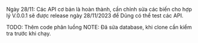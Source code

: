 Ngày 28/11: Các API cơ bản là hoàn thành, cần chỉnh sửa các biến cho hợp lý
V.0.0.1 sẽ được release ngày 28/11/2023 để Dũng có thể test các API.

TODO: Thêm code phân luồng
NOTE: Đã sửa database, khi clone cần kiểm tra trước khi chạy.